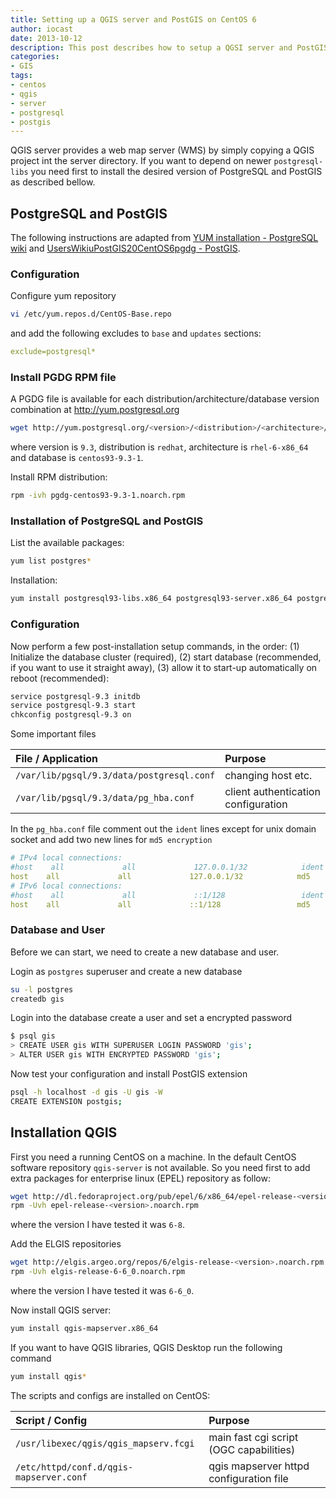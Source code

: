 ```yaml
---
title: Setting up a QGIS server and PostGIS on CentOS 6
author: iocast
date: 2013-10-12
description: This post describes how to setup a QGSI server and PostGIS on CentOS 6.
categories:
- GIS
tags:
- centos
- qgis
- server
- postgresql
- postgis
---
```



QGIS server provides a web map server (WMS) by simply copying a QGIS project int the server directory. If you want to depend on newer `postgresql-libs` you need first to install the desired version of PostgreSQL and PostGIS as described bellow.


## PostgreSQL and PostGIS

The following instructions are adapted from  [YUM installation - PostgreSQL wiki](http://wiki.postgresql.org/wiki/YUM_Installation#Configure_your_YUM_repository) and [UsersWikiuPostGIS20CentOS6pgdg - PostGIS](http://trac.osgeo.org/postgis/wiki/UsersWikiPostGIS20CentOS6pgdg).

### Configuration

Configure yum repository

```bash
vi /etc/yum.repos.d/CentOS-Base.repo
```

and add the following excludes to `base` and `updates` sections:

```yaml
exclude=postgresql*
```

### Install PGDG RPM file

A PGDG file is available for each distribution/architecture/database version combination at http://yum.postgresql.org

```bash
wget http://yum.postgresql.org/<version>/<distribution>/<architecture>/pgdg-<database>.noarch.rpm
```

where version is `9.3`, distribution is `redhat`, architecture is `rhel-6-x86_64` and database is `centos93-9.3-1`.

Install RPM distribution:

```bash
rpm -ivh pgdg-centos93-9.3-1.noarch.rpm
```

### Installation of PostgreSQL and PostGIS

List the available packages:

```bash
yum list postgres*
```

Installation:

```bash
yum install postgresql93-libs.x86_64 postgresql93-server.x86_64 postgresql93-devel.x86_64 postgis2_93
```

### Configuration

Now perform a few post-installation setup commands, in the order: (1) Initialize the database cluster (required), (2) start database (recommended, if you want to use it straight away), (3) allow it to start-up automatically on reboot (recommended):

```bash
service postgresql-9.3 initdb
service postgresql-9.3 start
chkconfig postgresql-9.3 on
```

Some important files

File / Application                        | Purpose
:---------------------------------------- |:------------------------------------
`/var/lib/pgsql/9.3/data/postgresql.conf` | changing host etc.
`/var/lib/pgsql/9.3/data/pg_hba.conf`     | client authentication configuration


In the `pg_hba.conf` file comment out the `ident` lines except for unix domain socket and add two new lines for `md5 encryption`

```yaml
# IPv4 local connections:
#host    all             all             127.0.0.1/32            ident
host    all             all             127.0.0.1/32            md5
# IPv6 local connections:
#host    all             all             ::1/128                 ident
host    all             all             ::1/128                 md5
```

###  Database and User

Before we can start, we need to create a new database and user.

Login as `postgres` superuser and create a new database

```bash
su -l postgres
createdb gis
```

Login into the database create a user and set a encrypted password

```bash
$ psql gis
> CREATE USER gis WITH SUPERUSER LOGIN PASSWORD 'gis';
> ALTER USER gis WITH ENCRYPTED PASSWORD 'gis';
```

Now test your configuration and install PostGIS extension

```bash
psql -h localhost -d gis -U gis -W
CREATE EXTENSION postgis;
```


## Installation QGIS

First you need a running CentOS on a machine. In the default CentOS software repository `qgis-server` is not available. So you need first to add extra packages for enterprise linux (EPEL) repository as follow:

```bash
wget http://dl.fedoraproject.org/pub/epel/6/x86_64/epel-release-<version>.noarch.rpm
rpm -Uvh epel-release-<version>.noarch.rpm
```

where the version I have tested it was `6-8`.


Add the ELGIS repositories

```bash
wget http://elgis.argeo.org/repos/6/elgis-release-<version>.noarch.rpm
rpm -Uvh elgis-release-6-6_0.noarch.rpm
```

where the version I have tested it was `6-6_0`.


Now install QGIS server:

```bash
yum install qgis-mapserver.x86_64
```

If you want to have QGIS libraries, QGIS Desktop run the following command

```bash
yum install qgis*
```

The scripts and configs are installed on CentOS:

Script / Config                         | Purpose
:-------------------------------------- |:----------------------------------------
`/usr/libexec/qgis/qgis_mapserv.fcgi`   | main fast cgi script (OGC capabilities)
`/etc/httpd/conf.d/qgis-mapserver.conf` | qgis mapserver httpd configuration file
